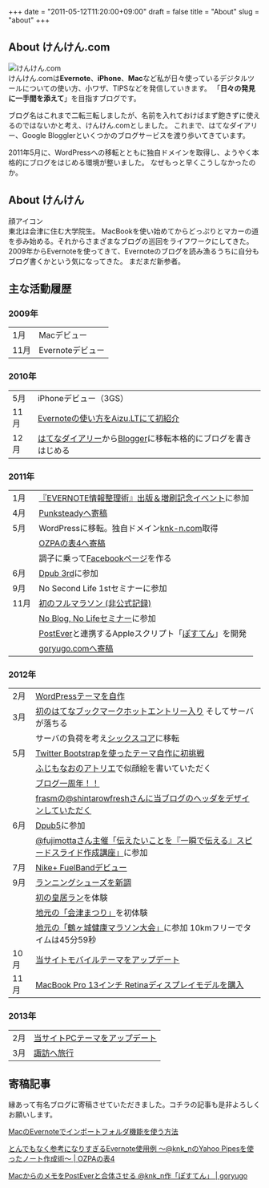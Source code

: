 +++
date = "2011-05-12T11:20:00+09:00"
draft = false
title = "About"
slug = "about"
+++

<h2>About けんけん.com</h2>

<div class="center"><img src="https://knk-n.com/images/2012/10/screenshot_2012-10-16_12.51.49.jpg" alt="けんけん.com" title="screenshot 2012-05-12 11.10.27.jpg" border="0" width="" height="" /></div>
けんけん.comは<strong>Evernote</strong>、<strong>iPhone</strong>、<strong>Mac</strong>など私が日々使っているデジタルツールについての使い方、小ワザ、TIPSなどを発信していきます。
「<strong>日々の発見に一手間を添えて</strong>」を目指すブログです。

ブログ名はこれまで二転三転しましたが、名前を入れておけばまず飽きずに使えるのではないかと考え、けんけん.comとしました。
これまで、はてなダイアリー、Google Blogglerといくつかのブログサービスを渡り歩いてきています。

2011年5月に、WordPressへの移転とともに独自ドメインを取得し、ようやく本格的にブログをはじめる環境が整いました。
なぜもっと早くこうしなかったのか。

<h2 id="about-profile">About けんけん</h2>
<p class="my-face" style="margin: 0 auto;"><span>顔アイコン</span></p>
東北は会津に住む大学院生。
MacBookを使い始めてからどっぷりとマカーの道を歩み始める。それからさまざまなブログの巡回をライフワークにしてきた。
2009年からEvernoteを使ってきて、Evernoteのブログを読み漁るうちに自分もブログ書くかという気になってきた。
まだまだ新参者。

<div id="prof-activity">
<h2>主な活動履歴</h2>
<h3>2009年</h3>
<table>
	<tbody>
		<tr>
			<td>1月</td>
			<td>Macデビュー</td>
		</tr>
		<tr>
			<td>11月</td>
			<td>Evernoteデビュー</td>
		</tr>
	</tbody>
</table>
<h3>2010年</h3>
<table>
	<tbody>
		<tr>
		  <td>5月</td>
		  <td>iPhoneデビュー（3GS）</td>
		</tr>
		<tr>
		  <td>11月</td>
		  <td><a href="http://knk-n.com/2010/11/27/aizult10/">Evernoteの使い方をAizu.LTにて初紹介</a></td>
		</tr>
		<tr>
		  <td>12月</td>
		  <td><a class="external" href="http://d.hatena.ne.jp/knk_n/" target="_blank">はてなダイアリー</a>から<a class="external" href="http://knknkenken.blogspot.com" target="_blank">Blogger</a>に移転本格的にブログを書きはじめる</td>
		</tr>	
	</tbody>
</table>
<h3>2011年</h3>
<table>
	<tbody>
		<tr>
			<td>1月</td>
			<td><a href="http://knk-n.com/2011/02/26/%E3%80%8Eevernote%E6%83%85%E5%A0%B1%E6%95%B4%E7%90%86%E8%A1%93%E3%80%8F%E5%87%BA%E7%89%88%EF%BC%86%E5%A2%97%E5%88%B7%E8%A8%98%E5%BF%B5%E3%82%A4%E3%83%99%E3%83%B3%E3%83%88%E3%81%AB%E8%A1%8C%E3%81%A3/">『EVERNOTE情報整理術』出版＆増刷記念イベント</a>に参加</td>
		</tr>
		<tr>
			<td>4月</td>
			<td><a class="external" href="http://punksteady.com/2011/04/13/mac%E3%81%AEevernote%E3%81%A7%E3%82%A4%E3%83%B3%E3%83%9D%E3%83%BC%E3%83%88%E3%83%95%E3%82%A9%E3%83%AB%E3%83%80%E6%A9%9F%E8%83%BD%E3%82%92%E4%BD%BF%E3%81%86%E6%96%B9%E6%B3%95/" target="_blank">Punksteadyへ寄稿</a></td>
		</tr>
		<tr>
			<td>5月</td>
			<td>WordPressに移転。独自ドメイン<a href="http://knk-n.com">knk-n.com</a>取得</td>
		</tr>
		<tr class="no-month">
			<td></td>
			<td><a class="external" href="http://ozpa-h4.com/2011/05/09/1105knk_n/ target="_blank"">OZPAの表4へ寄稿</a></td>
		</tr>
		<tr class="no-month">	
			<td></td>
			<td>調子に乗って<a class="external" href="http://facebook.com/knkncom" target="_blank">Facebookページ</a>を作る</td>
		</tr>
		<tr>
			<td>6月</td>
			<td><a href="http://knk-n.com/2011/06/19/dpub3/">Dpub 3rd</a>に参加</td>
		</tr>
		<tr>
			<td>9月</td>
			<td>No Second Life 1stセミナーに参加</td>
		</tr>
		<tr>
			<td>11月</td>
			<td><a href="http://knk-n.com/2011/11/10/running-20111110_first-full-marathon/">初のフルマラソン (非公式記録)</a></td>
		</tr>
		<tr class="no-month">
			<td></td>
			<td><a href="http://knk-n.com/2011/11/27/noblognolife/">No Blog, No Lifeセミナー</a>に参加</td>
		</tr>
		<tr class="no-month">
			<td></td>
			<td><a class="external" href="http://itunes.apple.com/jp/app/postever-1ri-fennomemoga1tsunoevernotenotoni/id422023962?mt=8&uo=4" rel="nofollow" target="_blank">PostEver</a>と連携するAppleスクリプト「<a href="http://knk-n.com/posten/">ぽすてん</a>」を開発</td>
		</tr>
		<tr class="no-month">
			<td></td>
			<td><a class="external" href="http://goryugo.com/20111130/knk_n_evernote/" target="_blank">goryugo.comへ寄稿</a></td>
		</tr>	
	</tbody>
</table>
<h3>2012年</h3>
<table>
	<tbody>
		<tr>
			<td>2月</td>
			<td><a href="http://knk-n.com/2012/02/09/making_myblogtheme/">WordPressテーマを自作</a></td>
		</tr>
		<tr>
			<td>3月</td>
			<td><a href="http://knk-n.com/2012/03/18/evernote_receipt_management/">初のはてなブックマークホットエントリー入り</a> そしてサーバが落ちる</td>
		</tr>
		<tr class="no-month">
			<td></td>
			<td>サーバの負荷を考え<a href="http://knk-n.com/2012/03/20/blog_server_moving_from_sakura_internet_to_sixcore/">シックスコア</a>に移転</td>
		</tr>
		<tr>
			<td>5月</td>
			<td><a href="http://knk-n.com/2012/05/06/marucom4/">Twitter Bootstrapを使ったテーマ自作に初挑戦</a></td>
		</tr>
		<tr class="no-month">
			<td></td>
			<td><a href="http://knk-n.com/2012/05/07/new_likeness_drawn_by_fujimonaos_atelier/">ふじもなおのアトリエ</a>で似顔絵を書いていただく</td>
		</tr>
		<tr class="no-month">
			<td></td>
			<td><a href="http://knk-n.com/2012/05/04/knkncom_1st-anniversary/">ブログ一周年！！</a></td>
		</tr>
		<tr class="no-month">
			<td></td>
			<td><a href="http://knk-n.com/2012/05/11/refresh_blog_header_by_shintarowfresh_at_frasm/">frasmの@shintarowfreshさんに当ブログのヘッダをデザインしていただく</a></td>
		</tr>
		<tr>
			<td>6月</td>
			<td><a href="http://knk-n.com/2012/06/27/dpub5-report/">Dpub5</a>に参加</td>
		</tr>
		<tr class="no-month">
			<td></td>
			<td><a href="http://knk-n.com/2012/06/28/spdslide_vol1/">@fujimottaさん主催「伝えたいことを『一瞬で伝える』スピードスライド作成講座」</a>に参加</td>
		</tr>
		<tr>
			<td>7月</td>
			<td><a href="http://knk-n.com/2012/07/07/nikeplus_fuelband_review/">Nike+ FuelBandデビュー</a></td>
		</tr>
		<tr>
			<td>9月</td>
			<td><a href="http://knk-n.com/2012/09/07/new-running-shoes-nikeid/">ランニングシューズを新調</a></td>
		</tr>
		<tr class="no-month">
			<td></td>
			<td><a href="http://knk-n.com/2012/09/09/running-course-i-recommended-at-shibuya-4/">初の皇居ラン</a>を体験</td>
		</tr>
		<tr class="no-month">
			<td></td>
			<td><a href="http://knk-n.com/2012/09/23/aizu-bandaisan-odori_aizu-matsuri-2012/">地元の「会津まつり」</a>を初体験</td>
		</tr>
		<tr class="no-month">
			<td></td>
			<td><a href="http://knk-n.com/2012/10/01/tsurugajo-kenko-marathon-2012-09-30-report/">地元の「鶴ヶ城健康マラソン大会」</a>に参加 10kmフリーでタイムは45分59秒</td>
		</tr>
		<tr>
			<td>10月</td>
			<td><a href="http://knk-n.com/2012/10/14/knkn56_mobile-theme-version-up-post-twitterbootstrap/">当サイトモバイルテーマをアップデート</a></td>
		</tr>
		<tr>
			<td>11月</td>
			<td><a href="http://knk-n.com/2012/11/18/macbookpro_13inch_retina/">MacBook Pro 13インチ Retinaディスプレイモデルを購入</a></td>
		</tr>
	</tbody>
</table>
<h3>2013年</h3>
<table>
	<tbody>
		<tr>
			<td>2月</td>
			<td><a href="http://knk-n.com/2013/02/10/blog-theme-renewal-130210/">当サイトPCテーマをアップデート</a></td>
		</tr>
		<tr>
			<td>3月</td>
			<td><a href="http://knk-n.com/2013/03/15/souda-suwa-ikou/">諏訪へ旅行</a></td>
		</tr>
	</tbody>
</table>
</div>

<h2>寄稿記事</h2>
縁あって有名ブログに寄稿させていただきました。コチラの記事も是非よろしくお願いします。
<p><a class="external" href="http://punksteady.com/2011/04/13/macのevernoteでインポートフォルダ機能を使う方法/" target="_blank">MacのEvernoteでインポートフォルダ機能を使う方法</a></p>
<p><a class="external" href="http://ozpa-h4.com/2011/05/09/1105knk_n/" target="_blank">とんでもなく参考になりすぎるEvernote使用例 〜@knk_nのYahoo Pipesを使ったノート作成術〜 | OZPAの表4</a></p>
<p><a class="external" href="http://goryugo.com/20111130/knk_n_evernote/" target="_blank">MacからのメモをPostEverと合体させる @knk_n作「ぽすてん」 | goryugo</a></p>
